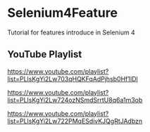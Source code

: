 # Selenium4Feature

Tutorial for features introduce in Selenium 4

## YouTube Playlist

https://www.youtube.com/playlist?list=PLlsKgYi2Lw703qHQKFqAdPjhsb0Hf1IDl

https://www.youtube.com/playlist?list=PLlsKgYi2Lw724ozNSmdSrrtU8q6a1m3ob

https://www.youtube.com/playlist?list=PLlsKgYi2Lw722PMqESdivKJQgRtJAdbzn
